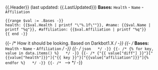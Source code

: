 {{.Header}} (last updated: {{.LastUpdated}})
**Bases:** `Health` - `Name` - `Affiliation`
```arm
{{range $val := .Bases -}}
health: {{$val.Health | printf "\"%.1f\""}}, #name: {{$val.Name | printf "%q"}}, #affiliation: {{$val.Affiliation | printf "%q"}}
{{ end -}}
```

{{- /* How it should be looking. Based on Darkbot1.X   */ -}}
{{- /* **Bases:** `Health` - `Name` - `Affiliation`   */ -}}
{{- /* ```json   */ -}}
{{- /* {% for key, value in data.items() %}   */ -}}
{{- /* {"{{ value["diff"] }}"}["{{value["health"]}}"]{"{{ key }}"}["{{value["affiliation"]}}"]{% endfor %}   */ -}}
{{- /* ``` -->   */ -}}